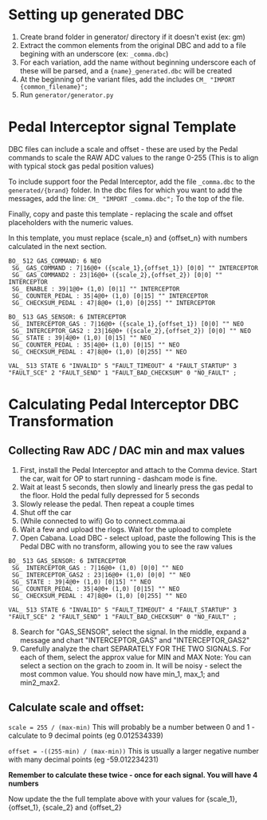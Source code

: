 # Setting up generated DBC

1. Create brand folder in generator/ directory if it doesn't exist (ex: gm)
2. Extract the common elements from the original DBC and add to a file begining with an underscore (ex: `_comma.dbc`)
3. For each variation, add the name without beginning underscore
    each of these will be parsed, and a `{name}_generated.dbc` will be created
4. At the beginning of the variant files, add the includes
```CM_ "IMPORT {common_filename}";```
5. Run `generator/generator.py`


# Pedal Interceptor signal Template
DBC files can include a scale and offset - these are used
by the Pedal commands to scale the RAW ADC values to the range 0-255
(This is to align with typical stock gas pedal position values)

To include support foor the Pedal Interceptor, add the file `_comma.dbc` to the `generated/{brand}` folder.
In the dbc files for which you want to add the messages, add the line:
```CM_ "IMPORT _comma.dbc";```
To the top of the file.

Finally, copy and paste this template - replacing the scale and offset placeholders with the numeric values.

In this template, you must replace {scale_n} and {offset_n} with numbers calculated in the next section.
```
BO_ 512 GAS_COMMAND: 6 NEO
 SG_ GAS_COMMAND : 7|16@0+ ({scale_1},{offset_1}) [0|0] "" INTERCEPTOR
 SG_ GAS_COMMAND2 : 23|16@0+ ({scale_2},{offset_2}) [0|0] "" INTERCEPTOR
 SG_ ENABLE : 39|1@0+ (1,0) [0|1] "" INTERCEPTOR
 SG_ COUNTER_PEDAL : 35|4@0+ (1,0) [0|15] "" INTERCEPTOR
 SG_ CHECKSUM_PEDAL : 47|8@0+ (1,0) [0|255] "" INTERCEPTOR

BO_ 513 GAS_SENSOR: 6 INTERCEPTOR
 SG_ INTERCEPTOR_GAS : 7|16@0+ ({scale_1},{offset_1}) [0|0] "" NEO
 SG_ INTERCEPTOR_GAS2 : 23|16@0+ ({scale_2},{offset_2}) [0|0] "" NEO
 SG_ STATE : 39|4@0+ (1,0) [0|15] "" NEO
 SG_ COUNTER_PEDAL : 35|4@0+ (1,0) [0|15] "" NEO
 SG_ CHECKSUM_PEDAL : 47|8@0+ (1,0) [0|255] "" NEO

VAL_ 513 STATE 6 "INVALID" 5 "FAULT_TIMEOUT" 4 "FAULT_STARTUP" 3 "FAULT_SCE" 2 "FAULT_SEND" 1 "FAULT_BAD_CHECKSUM" 0 "NO_FAULT" ;
```


# Calculating Pedal Interceptor DBC Transformation

## Collecting Raw ADC / DAC min and max values
1. First, install the Pedal Interceptor and attach to the Comma device. Start the car, wait for OP to start
running - dashcam mode is fine.
2. Wait at least 5 seconds, then slowly and linearly press the gas pedal to the floor. Hold the pedal fully depressed for 5 seconds
3. Slowly release the pedal. Then repeat a couple times
4. Shut off the car
5. (While connected to wifi) Go to connect.comma.ai
6. Wait a few and upload the rlogs. Wait for the upload to complete
7. Open Cabana. Load DBC - select upload, paste the following
This is the Pedal DBC with no transform, allowing you to see the raw values
```
BO_ 513 GAS_SENSOR: 6 INTERCEPTOR
 SG_ INTERCEPTOR_GAS : 7|16@0+ (1,0) [0|0] "" NEO
 SG_ INTERCEPTOR_GAS2 : 23|16@0+ (1,0) [0|0] "" NEO
 SG_ STATE : 39|4@0+ (1,0) [0|15] "" NEO
 SG_ COUNTER_PEDAL : 35|4@0+ (1,0) [0|15] "" NEO
 SG_ CHECKSUM_PEDAL : 47|8@0+ (1,0) [0|255] "" NEO

VAL_ 513 STATE 6 "INVALID" 5 "FAULT_TIMEOUT" 4 "FAULT_STARTUP" 3 "FAULT_SCE" 2 "FAULT_SEND" 1 "FAULT_BAD_CHECKSUM" 0 "NO_FAULT" ;
```
8. Search for "GAS_SENSOR", select the signal. In the middle, expand a message and chart "INTERCEPTOR_GAS" and "INTERCEPTOR_GAS2"
9. Carefully analyze the chart SEPARATELY FOR THE TWO SIGNALS. For each of them, select the approx value for MIN and MAX
   Note: You can select a section on the grach to zoom in. It will be noisy - select the most common value.
   You should now have min_1, max_1; and min2_max2.

## Calculate scale and offset:

```scale = 255 / (max-min)```
This will probably be a number between 0 and 1 - calculate to 9 decimal points (eg 0.012534339)

```offset = -((255-min) / (max-min))```
This is usually a larger negative number with many decimal points (eg -59.012234231)

**Remember to calculate these twice - once for each signal. You will have 4 numbers**

Now update the the full template above with your values for {scale_1}, {offset_1}, {scale_2} and {offset_2}

